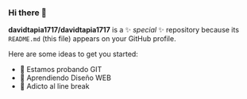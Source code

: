 ### Hi there 👋


**davidtapia1717/davidtapia1717** is a ✨ _special_ ✨ repository because its `README.md` (this file) appears on your GitHub profile.

Here are some ideas to get you started:

- 🔭 Estamos probando GIT
- 🌱 Aprendiendo Diseño WEB
- 👯 Adicto al line break
 <!--
- 🤔 I’m looking for help with ...
- 💬 Ask me about ...
- 📫 How to reach me: ...
- 😄 Pronouns: ...
- ⚡ Fun fact: ...
-->
